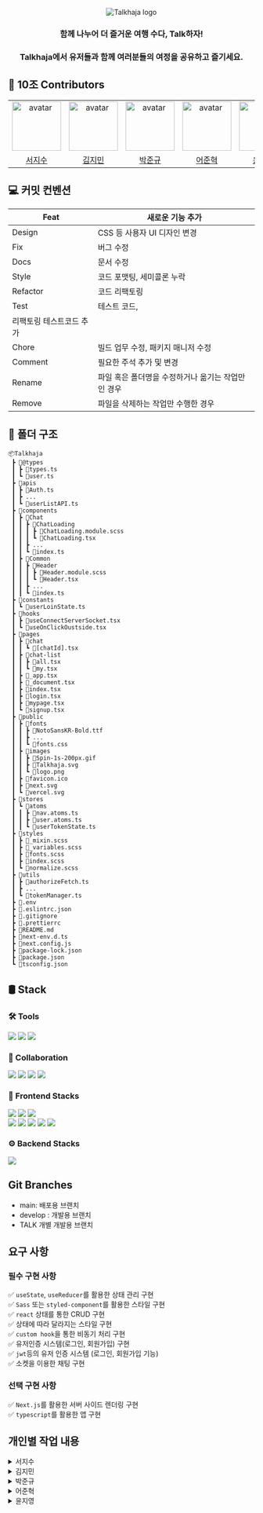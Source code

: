 <p align="center"> 
  <img src="https://github.com/Toy2-team10/Talkhaja/assets/65649035/3edb727a-e9b9-4821-bf14-b5582e28a0e9" alt="Talkhaja logo"/>
</p>

### <p align="center">함께 나누어 더 즐거운 여행 수다, Talk하자!</p>

### <p align="center">Talkhaja에서 유저들과 함께 여러분들의 여정을 공유하고 즐기세요.</p>

##

## :clap: 10조 Contributors

 <table align="center">
    <tr>
        <td align="center"><img alt="avatar" src="https://github.com/jseo9732.png" width="100"></td>
        <td align="center"><img alt="avatar" src="https://github.com/moana16.png" width="100"></td>
        <td align="center"><img alt="avatar" src="https://github.com/junkue20.png" width="100"></td>
        <td align="center"><img alt="avatar" src="https://github.com/Eojoonhyuk.png" width="100"></td>
        <td align="center"><img alt="avatar" src="https://github.com/developer-jyyun.png" width="100"></td>
<td align="center"><img alt="avatar" src="https://camo.githubusercontent.com/7e27cc9db91da1be5f90f1fc376d8ee6c30702133e16a8227975a0802d613fa6/68747470733a2f2f63612e736c61636b2d656467652e636f6d2f54303537584a50345433342d55303546364546383447352d3061386338333635393838322d353132" width="100"></td>
    </tr>
    <tr>
        <td align="center"><a href="https://github.com/jseo9732">서지수</a></td>
        <td align="center"><a href="https://github.com/moana16">김지민</a></td>
        <td align="center"><a href="https://github.com/junkue20">박준규</a></td>
        <td align="center"><a href="https://github.com/Eojoonhyuk">어준혁</a></td>
        <td align="center"><a href="https://github.com/Eojoonhyuk">윤지영</a></td>
        <td align="center"><a href="https://github.com/marshallku">구영표 멘토님</a></td>
    </tr>
 </table>

## :computer: 커밋 컨벤션

| Feat | 새로운 기능 추가 |
| --- | --- |
| Design | CSS 등 사용자 UI 디자인 변경 |
| Fix | 버그 수정 |
| Docs | 문서 수정 |
| Style | 코드 포맷팅, 세미콜론 누락 |
| Refactor | 코드 리팩토링 |
| Test | 테스트 코드, 
리팩토링 테스트코드 추가 |
| Chore | 빌드 업무 수정, 패키지 매니저 수정 |
| Comment | 필요한 주석 추가 및 변경 |
| Rename | 파일 혹은 폴더명을 수정하거나 옮기는 작업만인 경우 |
| Remove | 파일을 삭제하는 작업만 수행한 경우 |

## :file_folder: 폴더 구조

```
📦Talkhaja
 ┣ 📂@types
 ┃ ┣ 📜types.ts
 ┃ ┗ 📜user.ts
 ┣ 📂apis
 ┃ ┣ 📜Auth.ts
 ┃ ┣ ...
 ┃ ┗ 📜userListAPI.ts
 ┣ 📂components
 ┃ ┣ 📂Chat
 ┃ ┃ ┣ 📂ChatLoading
 ┃ ┃ ┃ ┣ 📜ChatLoading.module.scss
 ┃ ┃ ┃ ┗ 📜ChatLoading.tsx
 ┃ ┃ ┣ ...
 ┃ ┃ ┗ 📜index.ts
 ┃ ┣ 📂Common
 ┃ ┃ ┣ 📂Header
 ┃ ┃ ┃ ┣ 📜Header.module.scss
 ┃ ┃ ┃ ┗ 📜Header.tsx
 ┃ ┃ ┣ ...
 ┃ ┃ ┗ 📜index.ts
 ┣ 📂constants
 ┃ ┗ 📜userLoinState.ts
 ┣ 📂hooks
 ┃ ┣ 📜useConnectServerSocket.tsx
 ┃ ┗ 📜useOnClickOustside.tsx
 ┣ 📂pages
 ┃ ┣ 📂chat
 ┃ ┃ ┗ 📜[chatId].tsx
 ┃ ┣ 📂chat-list
 ┃ ┃ ┣ 📜all.tsx
 ┃ ┃ ┗ 📜my.tsx
 ┃ ┣ 📜_app.tsx
 ┃ ┣ 📜_document.tsx
 ┃ ┣ 📜index.tsx
 ┃ ┣ 📜login.tsx
 ┃ ┣ 📜mypage.tsx
 ┃ ┗ 📜signup.tsx
 ┣ 📂public
 ┃ ┣ 📂fonts
 ┃ ┃ ┣ 📜NotoSansKR-Bold.ttf
 ┃ ┃ ┣ ...
 ┃ ┃ ┗ 📜fonts.css
 ┃ ┣ 📂images
 ┃ ┃ ┣ 📜Spin-1s-200px.gif
 ┃ ┃ ┣ 📜Talkhaja.svg
 ┃ ┃ ┗ 📜logo.png
 ┃ ┣ 📜favicon.ico
 ┃ ┣ 📜next.svg
 ┃ ┗ 📜vercel.svg
 ┣ 📂stores
 ┃ ┗ 📂atoms
 ┃ ┃ ┣ 📜nav.atoms.ts
 ┃ ┃ ┣ 📜user.atoms.ts
 ┃ ┃ ┗ 📜userTokenState.ts
 ┣ 📂styles
 ┃ ┣ 📜_mixin.scss
 ┃ ┣ 📜_variables.scss
 ┃ ┣ 📜fonts.scss
 ┃ ┣ 📜index.scss
 ┃ ┗ 📜normalize.scss
 ┣ 📂utils
 ┃ ┣ 📜authorizeFetch.ts
 ┃ ┣ ...
 ┃ ┗ 📜tokenManager.ts
 ┣ 📜.env
 ┣ 📜.eslintrc.json
 ┣ 📜.gitignore
 ┣ 📜.prettierrc
 ┣ 📜README.md
 ┣ 📜next-env.d.ts
 ┣ 📜next.config.js
 ┣ 📜package-lock.json
 ┣ 📜package.json
 ┗ 📜tsconfig.json

```

## 🛢️ Stack

### 🛠️ Tools

<p align="left">
  <img src="https://img.shields.io/badge/figma-F24E1E?style=for-the-badge&logo=figma&logoColor=white">
  <img src="https://img.shields.io/badge/vscode-007ACC?style=for-the-badge&logo=visualstudiocode&logoColor=white">
  <img src="https://img.shields.io/badge/git-F05032?style=for-the-badge&logo=git&logoColor=white">
</p>

### 🤝 Collaboration

<p align="left">
  <img src="https://img.shields.io/badge/notion-ffffff?style=for-the-badge&logo=notion&logoColor=black">
  <img src="https://img.shields.io/badge/Jira-0052CC?style=for-the-badge&logo=Jira&logoColor=white">
  <img src="https://img.shields.io/badge/slack-4A154B?style=for-the-badge&logo=slack&logoColor=white">
  <img src="https://img.shields.io/badge/github-181717?style=for-the-badge&logo=github&logoColor=white">
</p>

### 🎨 Frontend Stacks

<p align="left">
  <img src="https://img.shields.io/badge/Typescript-3178C6?style=for-the-badge&logo=typescript&logoColor=white"/>
  <img src="https://img.shields.io/badge/next.js-000000?style=for-the-badge&logo=nextdotjs&logoColor=white"/>
  <img src="https://img.shields.io/badge/sass-CC6699?style=for-the-badge&logo=sass&logoColor=white"/>
  <br/>
  <img src="https://img.shields.io/badge/recoil-007AF4?style=for-the-badge&logo=recoil&logoColor=black"/>
  <img src="https://img.shields.io/badge/vercel-ffffff?style=for-the-badge&logo=vercel&logoColor=black"/>
  <img src="https://img.shields.io/badge/socket.io-010101?style=for-the-badge&logo=socket.io&logoColor=white">
  <img src="https://img.shields.io/badge/Eslint-4B32C3?logo=eslint&logoColor=white&style=for-the-badge"/>
  <img src="https://img.shields.io/badge/Prettier-F7B93E?logo=prettier&logoColor=black&style=for-the-badge"/>
</p>

### ⚙️ Backend Stacks

<p align="left">
  <img src="https://img.shields.io/badge/Firebase-FFCA28?style=for-the-badge&logo=firebase&logoColor=black"/>
</p>

## Git Branches

- main: 배포용 브랜치
- develop : 개발용 브랜치
- TALK 개별 개발용 브랜치

## 요구 사항
### 필수 구현 사항

✅ `useState`, `useReducer`를 활용한 상태 관리 구현 <br/>
✅ `Sass` 또는 `styled-component`를 활용한 스타일 구현 <br/>
✅ `react` 상태를 통한 CRUD 구현 <br/>
✅ 상태에 따라 달라지는 스타일 구현 <br/>
✅ `custom hook`을 통한 비동기 처리 구현 <br/>
✅ 유저인증 시스템(로그인, 회원가입) 구현 <br/>
✅ `jwt`등의 유저 인증 시스템 (로그인, 회원가입 기능) <br/>
✅ 소켓을 이용한 채팅 구현 <br/>

### 선택 구현 사항

✅ `Next.js`를 활용한 서버 사이드 렌더링 구현 <br/>
✅ `typescript`를 활용한 앱 구현

## 개인별 작업 내용

<!-- -------------------------- 지수님 자리 -------------------------- -->
<details>
<summary>서지수</summary>

## 작업 세부내용
- 팀장
- 채팅방 목록 조회 및 숙소, 유저와의 채팅 구분
- 채팅방 참여 기능
- 소켓 연결을 통한 새로 생성된 채팅방 실시간 조회

## 회고

팀장을 맡게되면서 많은 부담과 걱정이 있었다. 하지만 이번 프로젝트의 팀장 경험은 나에게 많은 의미가 있었다. 실력 부족, 일정 관리, 역할 분배 등의 걱정이 있었는데 실력 부족은 프로젝트를 진행하면서 공부, 팀원들과의 공유를 통해서 극복할 수 있었고 일정 관리, 역할 분배는 노션, 지라등의 협업 툴을 이용해 팀원들의 작업 상황, 남은 작업 파악, 각자의 진행 상황에 따른 잔업 분배 등을 효율적으로 할 수 있었고 다음 프로젝트에서도 팀원으로서 팀장 및 다른 팀원에게 나의 상황 공유을 잘 해야겠다고 생각했다.

저번 프로젝트에서 가상화폐 데이터 소켓 연결 경험이 있어서 이번 채팅 소켓 연결과 수월할 것이라고 생각했는데 소켓 연결 후 일방적으로 데이터를 받기만 했던 전 작업과는 다르게 채팅 소켓 연결은 쌍방 소통이 필요한 작업이라 차이가 있었다. 소켓 연결 후에 입/퇴장, 메세지 수신/발신 등의 작업이 있어서 다른 방식의 소켓 연결 작업도 경험할 수 있었다.
또한, API의 에러 처리 및 에러 코드가 상세하게 구분되어있지 않아서 팀원들과 함께 개발자 도구의 네트워크 탭을 분석할 일이 많았는데 이 경험을 통해서 앞으로 백엑드에 무작정 '안돼요...'하기 보다는 네트워크 탭을 분석해서 원인을 찾는 방법을 알게 되었다.
이번 프로젝트을 통해서 이전에 Next 경험이 있었지만 작업에서 단순 Next의 문법만 따랐을 뿐이지 Next의 기능은 전혀 사용하지 않았다는 것을 알게되었고 앞으로 SSR에 대해서 공부해야겠다고 생각했다.

마지막으로 팀원 한분한분에 대해서 회고 및 감사를 적었지만 리드미가 날라가는 바람에... 따로 전달하기로 하고 여기서는 팀원 모두에게 감사을 전합니다^^


</details>

<details>
<summary>김지민</summary>

## :thought_balloon: 채팅 주요 기능

|                           소켓 연결, 채팅 보내기, 채팅 받기 이전 채팅 가져오기                            |                                                채팅 나가기                                                |
| :-------------------------------------------------------------------------------------------------------: | :-------------------------------------------------------------------------------------------------------: |
| ![chatting](https://github.com/Toy2-team10/Talkhaja/assets/65649035/8d137c4a-2935-47d8-a07d-6c864546ac40) | ![chat_out](https://github.com/Toy2-team10/Talkhaja/assets/65649035/9fb496ad-8287-428e-addf-c5772d06d7f0) |
|       처음 채팅방에 들어오면 이전 대화 목록들을 모두 받습니다. 소켓 연결로 실시간 채팅이 가능합니다       |                   채탱방 나가기 버튼을 누르면 해당 방에서 나가지고 목록으로 돌아갑니다                    |

## :art: 디자인

|                                                   헤더                                                    |                                                                                                채팅방 목록                                                                                                |
| :-------------------------------------------------------------------------------------------------------: | :-------------------------------------------------------------------------------------------------------------------------------------------------------------------------------------------------------: |
| ![header_1](https://github.com/Toy2-team10/Talkhaja/assets/65649035/c5ce2ae9-4c24-48bb-a4c1-36414e8f23d5) |                                             ![chat_list_style](https://github.com/Toy2-team10/Talkhaja/assets/65649035/9292d052-0d7f-4cfd-9778-73720bcbdcaa)                                              |
|                         스크롤 위치에 따라 헤더의 크기가 달라지게 구현하였습니다.                         | 전체적인 채팅방목록을 디자인하고 목록을 호버하면 해당 채팅방의 배경색을 바꿔주었습니다. 또한 채팅 더하기 버튼을 누르면 모달창이 뜨도록 하였습니다. 모달창에서는 채팅 제목을 15자 이상으로 제한하였습니다. |

## :bomb: 트러블 슈팅

#### :x:오류

Duplicate atom key "userIdState". This is a FATAL ERROR in production. But it is safe to ignore this warning if it occurred because of
hot module replacement.

분명 atom은 하나인데 자꾸 이런 오류가 떴습니다.
찾아보니 Next.js에서 build를 하면 atom을 저장해두는데 이것 때문에 두개로 중복된다고 Next.js에서 판단한다는 유명한 오류였습니다.;;

#### :heavy_check_mark: 해결

RecoilEnv.RECOIL_DUPLICATE_ATOM_KEY_CHECKING_ENABLED = false;
.App.js 파일 상단에 추가하니 오류가 사라졌습니다!

--

#### :x:오류

socket을 두번씩 생성되는 오류가 있었습니다. 이 때문에 소켓 connect가 제대로 이루어지지 않았습니다.

#### :heavy_check_mark: 해결

next.config.js 파일에서 reactStrictMode: false 를 해주었습니다.
react에서는 reactStrictMode: true이면 render가 강제적으로 두번씩 된다고 합니다!
또한 무한 소켓 연결을 막기 위해 useMemo를 사용하여 소켓을 생성해주었습니다

--

#### :x:오류

socke을 connect 했음에도 불구하고 fetch-messages가 서버로 전송되지 않는 에러

#### :heavy_check_mark: 해결

setTimeout을 사용해 소켓에 요청이 들어갈때까지 요청을 보냈습니다.

--

#### :x:오류

채팅방에서 text를 작성해 onChange 이벤트가 발생하면 상관없는 userId API를 호출하는 오류

#### :heavy_check_mark: 해결

userId API를 useEffect로 감싸서 의존성 배열에 chatId로만 변경하였습니다.

--

#### :x:오류

Image is missing required "src" property:

#### :heavy_check_mark: 해결

소켓에서 받아오는 대화정보는 userId만 받아와서 해당 userID의 정보를 API요청으로 받아줄때
유저 이미지를 useState('')값으로 초기화를 했더니 발생한 오류였읍니다.
src 에userImage의 경로가 들어가긴 하지만 Nextjs에서 제공하는 Image태그는 src값을 절대 빈값으로 받지않아 발생는 오류였습니다. 따라서 response로 받아오는 이미지 url값이 있을때만 해당 Image 태그를 반환하게 수정하였더니 해결되었습니다

## 회고

react에서 소켓 연결은 처음이라 정말 많은 우여곡절이 있었다.:sweat_drops: 소켓 연결 시도하면서 너무 막막했지만 팀원들 덕분에 다같이 해결할 수 있었다 + 멘토님 :fire::fire:<br/>
진짜 채팅 기능 구현 못할 것 같았는데 해냈다..도와주신 팀원분들 모두 감사합니다!:+1::+1:<br/>
scss를 처음 사용해보았는데 생각보다 편리해서 좋았다 css를 상속할 수 있다는게 진짜 편리한 것 같다.<br/>
axios를 사용해서 API 연결했는데 처음에는 에러 코드가 너무 세분화 되어있지 않아서 불편했는데 덕분에 네트워크 탭을 마스터 한 것 같아서 뿌듯하다..이제는 어떠한 네트워크 오류가 발생해도 해결할 수 있을 듯한 느낌:+1: <br/>
어찌보면 간단한 기능을 구현하는 거라고 생각했는데 생각보다 시간이 걸렸고 꽤나 어려움을 느꼈다.. 그리고 이번에도 Next.js를 제대로 활용하지 못한 느낌이라 아쉬웠다..
소켓 연결에 시간을 많이 뺏겨 SSR을 제대로 공부하고 사용할 시간적 여유가 없었어서 아쉬웠다..!
그래도 협업하는 법을 다시 한 번 알게되었고 또, 처음으로 zira를 사용해볼 수 있어서 좋았다!
하지만 아무래도 공통 컴포넌트를 개인적으로 작업하는 건 한계가 있는 것 같아서 다음 프로젝트에서는 꼭 storybook을 사용해 봐야겠다!

</details>

<!-- -------------------------- 준규 자리 -------------------------- -->

<details>
<summary>박준규</summary>.

## 수행 역할

- 채팅방 UI 구성 및 컴포넌트 퍼블리싱
- 채팅방 유저 출입 알림기능 구현
- 실시간 채팅참여 인원 조회기능 Dropdown Menu 구현

|                                          채팅방 입장 시 알림 메세지                                           |                                          채팅방 퇴장 시 알림 메세지                                          |
| :-----------------------------------------------------------------------------------------------------------: | :----------------------------------------------------------------------------------------------------------: |
| ![entryNotice](https://github.com/Toy2-team10/Talkhaja/assets/122848687/ddae2d89-460a-4f52-8b69-703bbbcfe0b9) | ![exitNotice](https://github.com/Toy2-team10/Talkhaja/assets/122848687/316b8380-3689-4aec-b6bf-2f434a87711c) |

|                                     채팅 참여 인원 발생시 Dropdown Menu                                      |                                     채팅이탈 인원 발생시 Dropdown Menu                                      |
| :----------------------------------------------------------------------------------------------------------: | :---------------------------------------------------------------------------------------------------------: |
| ![entryModal](https://github.com/Toy2-team10/Talkhaja/assets/122848687/113beff4-d438-4e87-b778-98262a6b6750) | ![exitModal](https://github.com/Toy2-team10/Talkhaja/assets/122848687/de0cc274-0ac3-4162-b0bf-90b9d00cf663) |

## 발생했었던 이슈

- 입, 퇴장 메세지 기능을 구현하는 중 다른사람이 퇴장했는데도 계속해서 똑같은 사람의 이름이 표시되는 오류가 발생했었다.

```tsx
socket.on('join', (messageObject: JoinersData) => {
  console.log(messageObject, '채팅방 입장');
  setJoiners(prevJoiners => [...prevJoiners, ...messageObject.joiners]);
});

socket.on('leave', (messageObject: LeaverData) => {
  console.log(messageObject, '채팅방 퇴장');
  setLeavers(prevLeavers => [...prevLeavers, messageObject.leaver]);
});
```

위와 같이 소켓을 통해 받아온 데이터였는데, 초반에 `Join`을 통해 받아오는 데이터는 `leave`의 데이터들과 달리 api에 불필요한 더미 데이터들이 같이 전송되어 필요한 부분만 추출하여 사용함에 있어서 애를 먹기도 했었지만 데이터는 성공적으로 받아 왔는데, 원인을 알고나니 스스로 기본기가 정말 많이 부족함을 느꼈다..

```tsx
useEffect(() => {
  if (enterName) {
    setShowEntryNotice(true);

    const entryTimer = setTimeout(() => {
      setShowEntryNotice(false);
      setEnterName(''); // 이부분..
    }, 3000);
    return () => clearTimeout(entryTimer);
  }
}, [enterName]);

useEffect(() => {
  if (exitName) {
    setShowExitNotice(true);

    const exitTimer = setTimeout(() => {
      setShowExitNotice(false);
      setExitName(''); // 이부분..
    }, 3000);

    return () => clearTimeout(exitTimer);
  }
}, [exitName]);
```

useState를 사용함에 있어서 사용이 끝난 직후 state값을 초기화 해주는 작업을 제외하고 작업을 진행하다 보니, 예상과는 다른 값들이 도출되어 문제가 발생했던 것이다. 이후 값을 초기화해주는 코드를 넣고 작업을 진행했는데, 다행히 정상동작함을 확인할 수 있었다.

이 이후에도 채팅방에서 특정 유저를 조회하여 해당 유저의 사진정보와 이름 등을 받아오는데 원인모를 문제때문에 6시간이 넘도록 앉아있기도 했었는데, 결국은 `api를 요청하는 주소의 오타`때문인 것을 알고 난 뒤에는 정말이지 그렇게 허무할 수 없었다..ㅠㅠ

다행히 그렇게 큰 이슈는 아니었지만,
`console.log를 찍어서 잘 보내고 잘 받아오는지 확인하기`,
`외부 데이터를 사용할때는 오타가 있는지 확인하기` 등 개발을 함에 있어서 항상 내가 올바르게 하고 있는지 수시로 확인 할 필요가 있음을 뼈저리게 느끼게 되었다.

## 회고

이번 기간동안 가급적 많은 도전과 시도를 통해서 많은 공부를 해야했던 좋은 기회였음에도 불구하고,
그러지 못했음에 다소 아쉬움이 남았다.

2주라는 짧은 기간에 Next.js나 recoil(이번 프로젝트때 한번도 사용해보진 못했지만..) socket 등의 기술들을 가지고 결과물을 만들어내는것이 쉬운 일도 아니었을 뿐더러, 특히 우리조의 API-key에 이슈가 있어 개발도중 난항을 겪기도 했었지만
부단하게 노력하며 밤을 지새우면서까지 나를 가르쳐준 우리 조장과 팀원들 덕에 결국 프로젝트를 마무리할 수 있게 되었다.

사실 이번 프로젝트 기간동안 약간의 슬럼프가 찾아오기도 했었다.
`'지금까지 달려왔는데도 실력도 크게 늘지않고, 도통 어떻게 해야할지 잘 모르겠다'`는 생각도 자주 들었었고,
`'이런 간단한 것 조차도 구현하는데 있어서 많은 시간이 걸리는걸 보니, 나는 사실 개발에 재능이 없을지도 모르겠다'`
는 생각도 들고, `'미니 프로젝트를 진행하기 이전에 개발자를 포기해야하나'` 라고 혼자 고민을 하기도 했었다.

하지만 구현한 기능이 아무리 적더라도 성공적으로 구현하는데 목표를 두고 도전해보라며 격려해주시던 유영매니저님과 팀원들, 그리고 스터디그룹원들의 응원 덕분에 다시금 키보드를 잡고 오랜만에 꺼져가던 열정에 다시 숨을 불어넣었고,
목표했던 기능들의 구현을 성공적으로 마칠 수 있었다.

어찌보면 항상 강의장에서 다른 수강생들과 함께 머리를 맞대며 공부를 이어나가는 수강생들과는 달리 4개월이 넘는 시간동안 어두컴컴한 방에 틀어박혀 작은 글씨들을 보고 있으니 몸과 마음이 지칠만도 하다. 게다가 새로운 기술을 배우는데 있어 남들보다 조금 더 천천히 내가 원하는대로 뜯어보며 배워가는 타입이다 보니, 빠르게 성장하는 다른 팀원들의 모습에 자존심도 상하고, 조바심이 나기도 했었다.

하지만 이번 프로젝트를 말미암아 내 스스로 어떤 공부를 해야하는지, 현재 내가 어떤 상황에 놓였는지에 대해서 조금 더 진지하게 생각할 수 있었던 계기가 된 것 같다. 지금 당장은 가파른 성장을 이루지 못하더라도, 언젠간 깊은 뿌리를 내려 큰 결실을 맺을 수 있는 거목같은 개발자가 되리라고 스스로 다짐해본다.

</details>

<!-- -------------------------- 준혁님 자리 -------------------------- -->

<details>
<summary>어준혁</summary>

## 작업 내용 요약

- 로그인
- 회원가입
- 마이페이지
- 리다이렉트

## 로그인 기능 구현

- JWT 토큰과 쿠키를 이용한 토큰 관리(next-cookie)

## 회원가입 기능 구현

- 사진등록(firebase storage)
- 입력값 유효성 검사(useForm)
-

## 마이페이지 기능 구현

- 유저 사진, 이름 변경
- 로그아웃

## 후기

프로젝트를 진행할 때 항상 리액트를 사용했었다. 그래서 팀에서 넥스트를 사용한다고 하였을 때 조금은 겁이 났다. 토이 프로젝트가 끝나고 한달이나 시간이 있었는데 공부를 안한 내 자신이 후회스러웠다. 프로젝트가 시작되고 공부를 하면서 구현을 하기 시작했다. 하지만 CSR에 익숙했던 나는 넥스트의 장점을 전혀 살리지 못한 코드를 작성하고 있었다. 그래서 시간이 걸리더라도 SSR기반의 코드를 짜보자고 다짐하여 getServerSideProps를 사용하면서 넥스트에 재미가 붙기 시작했다. 또 팀원들과 패스트캠퍼스 강의장에서 다같이 작업하다보니 시너지 효과가 발휘되어 개발에만 전념할 수 있었다. 이 프로젝트를 진행하고 새로운 기술에 대한 호기심이 더욱 더 생겼고 개발이 더 재밌어졌다. 이런 마음을 오랫동안 유지하고싶다.

</details>

<!-- -------------------------- 지영님 자리 -------------------------- -->
<details>
<summary>윤지영</summary>

## 작업 내용

|                                         해시태그를 통한 스크롤 이동                                          |                                              검색을 통한 데이터 필터링                                              |
| :----------------------------------------------------------------------------------------------------------: | :-----------------------------------------------------------------------------------------------------------------: |
| ![scroll](https://github.com/developer-jyyun/testtalk/assets/131247158/6c567de5-7027-4694-8ee7-f7c8e544b1d8) | ![search__modal](https://github.com/developer-jyyun/testtalk/assets/131247158/098af386-4d70-48d9-9fa8-c9708e41e819) |

|                                            채팅목록 시간 포맷팅                                             |                                           숙소 정보 상세보기 모달                                           |
| :---------------------------------------------------------------------------------------------------------: | :---------------------------------------------------------------------------------------------------------: |
| ![image](https://github.com/developer-jyyun/testtalk/assets/131247158/37a38153-bbe1-4c6d-b85d-370a666b4164) | ![MODAL](https://github.com/developer-jyyun/testtalk/assets/131247158/ef3eb661-74b3-4da9-a084-34b49b03ac4b) |

#### 숙소 목록 페이지

- 데이터를 지역별로 필터링 하여 사용자에게 노출
- 스크롤 시 상단 고정되는 해시태그를 통해 원하는 지역으로 스크롤 이동
- 키워드 검색 결과를 지역별로 노출 (숙소데이터 관련 모든 키워드)
- 검색결과 유/무, 검색어 유/무에 따른 페이지/ 컴포넌트 렌더링

#### 하단 고정 내비게이션

#### 오픈 채팅 목록 시간 표시 포맷팅

## 작업 중 어려웠던 점

제공된 api만으로는 숙박업체 유저와 일반 사용자 유저를 구분하기가 쉽지 않았는데 다행히 프로젝트 시작 후 금방 진행된 멘토님의 조언 덕분에 덜 헤매고 수월하게 작업 할 수 있었다!!
하지만 프로젝트 종료일 직전 효율적인 코드를 위해 데이터를 읽고 쓰는 방식을 변경하기로 하면서 그에 따른 코드변화가 도미노처럼 줄줄이 이어졌다. 사실 하나하나씩 차근차근 보면 별 거 아닌 것 같은데 금방 끝날 것 같던 작업이 끝나지 않으니 마음이 점점 더 조급해져 갔다. 처음부터 충분히 고민해보고 잘 설계 후에 작업 했다면 훨씬 여유롭게 프로젝트를 마칠 수 있었을 것 같아 아쉽다. 매 작업 시 느끼는 어려운 점이 설계 단계인 것 같다. 직접 코드를 짜기 전까지는 가늠이 안된다..작업 시간도 구조 설계도...더 많이 배우고 경험해봐야 할 것 같다!

## 회고

급변하는 프론트엔드 세계에서 항상 새로운 라이브러리와 새로운 프레임워크들을 익혀야 한다는 점이 항상 마음의 짐처럼 쌓여 큰 부담으로 다가왔었는데 이번 프로젝트를 통해 새로운 것들을 익히는 것에 대한 부담감을 많이 줄일 수 있던 것 같다. 아무래도 다양한 것들을 많이 사용해 볼수록 각 라이브러리들의 편리함을 체감할 수 있게 되어 그런 것 같다. NEXT.js를 본격적으로 사용해 본 적은 처음이었는데 많이 낯설지 않아서 좋았다. 하지만 낯설지 않았단 점은 NEXT.js의 장점을 충분히 활용하지 못했기 때문 인 것 같다..😂 api라우트를 사용하지 못한 점이 너무 아쉽다. 또 기능별 커밋이 아닌 페이지별 작업하는 아주 나쁜 습관이 쉽게 고쳐지지 않는다😂..하루 빨리 고칠 수 있도록 노력해야겠다! 좋은 조장님과 팀원들, 그리고 멘토님을 만난 덕분에 프로젝트를 잘 마무리 할 수 있었던 것 같다. 단순히 역할을 나눠 각자의 기능 개발을 하기 보단, 작업 현황과 결과물을 보며 이 작업은 어떻게 개선되면 좋을지에 대한 피드백을 말해주셔서 특히나 많은 것들을 접하고 배울 수 있었다. 문제를 해결하기 위한 접근 방법들도 차근차근 알려주셔서 수정작업도 즐겁게 할 수 있던 것 같다. 이번 프로젝트를 되돌아 보니 도움받은것들 뿐이어서 많은 아쉬움이 남는다. 팀원들에게 도움되는 사람이 될 수 있도록 분발해야겠다🔥

</details>
